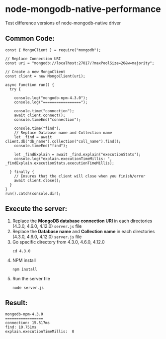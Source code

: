 # node-mongodb-native-performance
Test difference versions of node-mongodb-native driver

## Common Code:
```
const { MongoClient } = require("mongodb");

// Replace Connection URI
const uri = "mongodb://localhost:27017/?maxPoolSize=20&w=majority";

// Create a new MongoClient
const client = new MongoClient(uri);

async function run() {
  try {

    console.log("mongodb-npm-4.3.0");
    console.log("=================");

    console.time("connection");
    await client.connect();
    console.timeEnd("connection");

    console.time("find");
    // Replace Database name and Collection name
    let _find = await client.db("db_name").collection("coll_name").find();
    console.timeEnd("find");

    let _findExplain = await _find.explain("executionStats");
    console.log("explain.executionTimeMillis: ", _findExplain.executionStats.executionTimeMillis);

  } finally {
    // Ensures that the client will close when you finish/error
    await client.close();
  }
}
run().catch(console.dir);
```

## Execute the server:
1. Replace the **MongoDB database connection URI** in each directories (4.3.0, 4.6.0, 4.12.0) `server.js` file
2. Replace the **Database name** and **Collection name** in each directories (4.3.0, 4.6.0, 4.12.0) `server.js` file
3. Go specific directory from 4.3.0, 4.6.0, 4.12.0
    ```
    cd 4.3.0
    ```
4. NPM install
    ```
    npm install
    ```
5. Run the server file
    ```
    node server.js
    ```

## Result:
```
mongodb-npm-4.3.0
=================
connection: 15.517ms
find: 10.751ms
explain.executionTimeMillis:  0
```